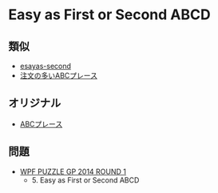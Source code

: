# Easy as First or Second ABCD

## 類似
- [esayas-second](esayas-second.md)
- [注文の多いABCプレース](esayas-whatnumber.md)

## オリジナル
- [ABCプレース](easyas.md)

## 問題
- [WPF PUZZLE GP 2014 ROUND 1](../questions/wpfpgp2014-1.md)
	- 5\. Easy as First or Second ABCD
